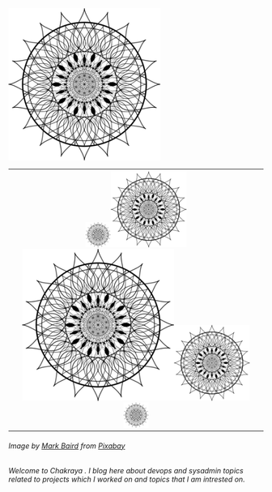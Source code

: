 <img src="/assets/images/chakraya.png" alt="centered image" width="300" height="300">

<table border="0" cellspacing="0" cellpadding="0">
  <tr>
    <th><img src="/assets/images/chakraya.png" alt="centered image" width="50" height="50"><img src="/assets/images/chakraya.png" alt="centered image" width="150" height="150"><img src="/assets/images/chakraya.png" alt="centered image" width="300" height="300"><img src="/assets/images/chakraya.png" alt="centered image" width="150" height="150"><img src="/assets/images/chakraya.png" alt="centered image" width="50" height="50"></th>
  </tr>
</table>


###### Image by <a href="https://pixabay.com/users/AceClipart_Etsy-9882986/?utm_source=link-attribution&amp;utm_medium=referral&amp;utm_campaign=image&amp;utm_content=4168277">Mark Baird</a> from <a href="https://pixabay.com/?utm_source=link-attribution&amp;utm_medium=referral&amp;utm_campaign=image&amp;utm_content=4168277">Pixabay</a>

*Welcome to Chakraya . I blog here about devops and sysadmin topics related to projects which I worked  on and topics that I am intrested on.*
